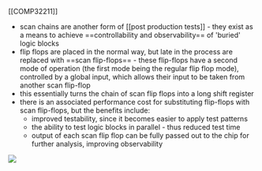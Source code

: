 [[COMP32211]]

- scan chains are another form of [[post production tests]] - they exist as a means to achieve ==controllability and observability== of 'buried' logic blocks
- flip flops are placed in the normal way, but late in the process are replaced with ==scan flip-flops== - these flip-flops have a second mode of operation (the first mode being the regular flip flop mode), controlled by a global input, which allows their input to be taken from another scan flip-flop
- this essentially turns the chain of scan flip flops into a long shift register
- there is an associated performance cost for substituting flip-flops with scan flip-flops, but the benefits include:
	- improved testability, since it becomes easier to apply test patterns
	- the ability to test logic blocks in parallel - thus reduced test time
	- output of each scan flip flop can be fully passed out to the chip for further analysis, improving observability

![](https://i.imgur.com/FsAJ5pz.png)
